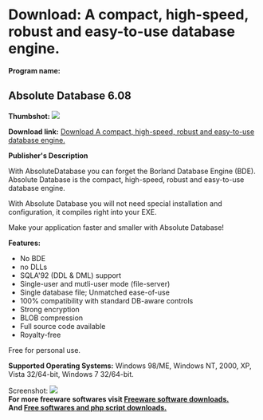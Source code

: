# Download: A compact, high-speed, robust and easy-to-use database engine. 

**Program name:**

## Absolute Database 6.08

  
**Thumbshot:** ![](http://www.freewarefiles.com/screenshot/absolute_database_md.gif)   
  
**Download link:** [Download A compact, high-speed, robust and easy-to-use database engine. ](http://freesoftwares.boysofts.com/Absolute-Database_program_14270.html)  
  


**Publisher's Description**  
  


With AbsoluteDatabase you can forget the Borland Database Engine (BDE). Absolute Database is the compact, high-speed, robust and easy-to-use database engine. 

With Absolute Database you will not need special installation and configuration, it compiles right into your EXE. 

Make your application faster and smaller with Absolute Database!

**Features:**

  * No BDE 
  * no DLLs 
  * SQLA'92 (DDL & DML) support 
  * Single-user and mutli-user mode (file-server) 
  * Single database file; Unmatched ease-of-use 
  * 100% compatibility with standard DB-aware controls 
  * Strong encryption 
  * BLOB compression 
  * Full source code available 
  * Royalty-free 

Free for personal use.

**Supported Operating Systems:** Windows 98/ME, Windows NT, 2000, XP, Vista 32/64-bit, Windows 7 32/64-bit.

  
  
Screenshot: ![](http://www.freewarefiles.com/screenshot/absolute_database.gif)   
**For more freeware softwares visit [Freeware software downloads.](http://freesoftwares.boysofts.com/)**   
**And [Free softwares and php script downloads.](http://www.boysofts.com/)**
